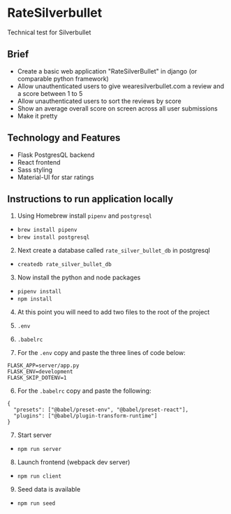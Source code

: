 # RateSilverbullet
Technical test for Silverbullet

## Brief

- Create a basic web application "RateSilverBullet" in django (or comparable python framework)
- Allow unauthenticated users to give wearesilverbullet.com a review and a score between 1 to 5
- Allow unauthenticated users to sort the reviews by score
- Show an average overall score on screen across all user submissions
- Make it pretty

## Technology and Features

- Flask PostgresQL backend
- React frontend
- Sass styling
- Material-UI for star ratings

## Instructions to run application locally

1. Using Homebrew install `pipenv` and `postgresql`

* ```brew install pipenv``` 
* ```brew install postgresql```

2. Next create a database called `rate_silver_bullet_db` in postgresql

* ```createdb rate_silver_bullet_db```

3. Now install the python and node packages

* ```pipenv install```
* ```npm install```

4. At this point you will need to add two files to the root of the project

1. 	`.env`
2. `.babelrc`

5. For the `.env` copy and paste the three lines of code below:

```
FLASK_APP=server/app.py
FLASK_ENV=development
FLASK_SKIP_DOTENV=1
```


6. For the `.babelrc` copy and paste the following:

```
{
  "presets": ["@babel/preset-env", "@babel/preset-react"],
  "plugins": ["@babel/plugin-transform-runtime"]
}
```

7. Start server

* ```npm run server```

8. Launch frontend (webpack dev server)

* ```npm run client```

9. Seed data is available

* ```npm run seed```
 



